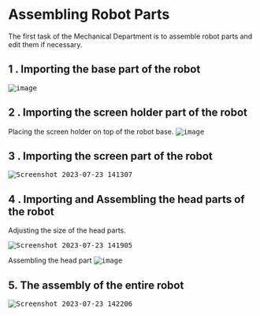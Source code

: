 # Assembling Robot Parts
The first task of the Mechanical Department is to assemble robot parts and edit them if necessary.

## 1 . Importing the base part of the robot
<kbd>![image](https://github.com/Rawnaa-19/Assembling-Robot-Parts/assets/106926557/69221ffc-78d1-49d7-9249-11c7a73c913e)</kbd>

## 2 . Importing the screen holder part of the robot
Placing the screen holder on top of the robot base.
<kbd>![image](https://github.com/Rawnaa-19/Assembling-Robot-Parts/assets/106926557/d58c43ab-212c-4a48-9e1a-e1ea5786d43d)</kbd>

## 3 . Importing the screen part of the robot
<kbd>![Screenshot 2023-07-23 141307](https://github.com/Rawnaa-19/Assembling-Robot-Parts/assets/106926557/b9f8ec27-affe-4cad-ac84-b88c16fb4c7f)</kbd>

## 4 . Importing and Assembling the head parts of the robot
Adjusting the size of the head parts.

<kbd>![Screenshot 2023-07-23 141905](https://github.com/Rawnaa-19/Assembling-Robot-Parts/assets/106926557/d3654636-b057-41b1-be4f-352e1e2fb5c0)</kbd>

Assembling the head part
<kbd>![image](https://github.com/Rawnaa-19/Assembling-Robot-Parts/assets/106926557/9061f752-ba21-4c99-a30e-00465223fd1f)</kbd>


## 5. The assembly of the entire robot

<kbd>![Screenshot 2023-07-23 142206](https://github.com/Rawnaa-19/Assembling-Robot-Parts/assets/106926557/7b2ed19f-2fc7-4cb8-8751-16c44fb74f6a)</kbd>
